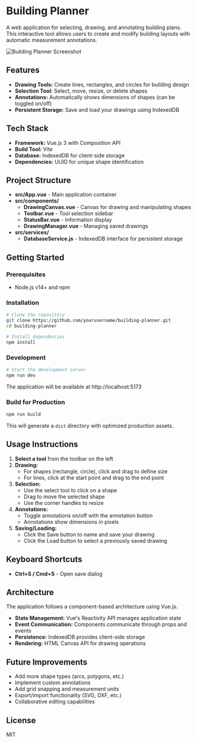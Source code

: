 # Building Planner

A web application for selecting, drawing, and annotating building plans. This interactive tool allows users to create and modify building layouts with automatic measurement annotations.

![Building Planner Screenshot](screenshots/building-planner.png)

## Features

- **Drawing Tools:** Create lines, rectangles, and circles for building design
- **Selection Tool:** Select, move, resize, or delete shapes
- **Annotations:** Automatically shows dimensions of shapes (can be toggled on/off)
- **Persistent Storage:** Save and load your drawings using IndexedDB

## Tech Stack

- **Framework:** Vue.js 3 with Composition API
- **Build Tool:** Vite
- **Database:** IndexedDB for client-side storage
- **Dependencies:** UUID for unique shape identification

## Project Structure

- **src/App.vue** - Main application container
- **src/components/**
  - **DrawingCanvas.vue** - Canvas for drawing and manipulating shapes
  - **Toolbar.vue** - Tool selection sidebar
  - **StatusBar.vue** - Information display
  - **DrawingManager.vue** - Managing saved drawings
- **src/services/**
  - **DatabaseService.js** - IndexedDB interface for persistent storage

## Getting Started

### Prerequisites

- Node.js v14+ and npm

### Installation

```sh
# Clone the repository
git clone https://github.com/yourusername/building-planner.git
cd building-planner

# Install dependencies
npm install
```

### Development

```sh
# Start the development server
npm run dev
```

The application will be available at http://localhost:5173

### Build for Production

```sh
npm run build
```

This will generate a `dist` directory with optimized production assets.

## Usage Instructions

1. **Select a tool** from the toolbar on the left
2. **Drawing:**
   - For shapes (rectangle, circle), click and drag to define size
   - For lines, click at the start point and drag to the end point
3. **Selection:**
   - Use the select tool to click on a shape
   - Drag to move the selected shape
   - Use the corner handles to resize
4. **Annotations:**
   - Toggle annotations on/off with the annotation button
   - Annotations show dimensions in pixels
5. **Saving/Loading:**
   - Click the Save button to name and save your drawing
   - Click the Load button to select a previously saved drawing

## Keyboard Shortcuts

- **Ctrl+S / Cmd+S** - Open save dialog

## Architecture

The application follows a component-based architecture using Vue.js.

- **State Management:** Vue's Reactivity API manages application state
- **Event Communication:** Components communicate through props and events
- **Persistence:** IndexedDB provides client-side storage
- **Rendering:** HTML Canvas API for drawing operations

## Future Improvements

- Add more shape types (arcs, polygons, etc.)
- Implement custom annotations
- Add grid snapping and measurement units
- Export/import functionality (SVG, DXF, etc.)
- Collaborative editing capabilities

## License

MIT
